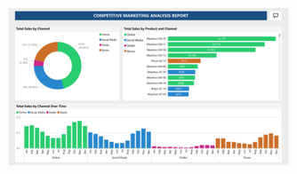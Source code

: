 ![Competitive Marketing Analysis PowerBI Dashboard](https://github.com/christianadebambo/competitive-marketing-analysis-powerbi/blob/d4139811cfb840553a97b80a7f2ca2bf6126ce8c/Competitive%20Marketing%20Analysis-1.png)
